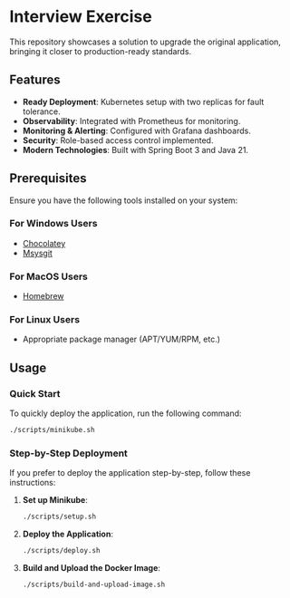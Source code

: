 # Interview Exercise
This repository showcases a solution to upgrade the original application, bringing it closer to production-ready standards.

## Features
- **Ready Deployment**: Kubernetes setup with two replicas for fault tolerance.
- **Observability**: Integrated with Prometheus for monitoring.
- **Monitoring & Alerting**: Configured with Grafana dashboards.
- **Security**: Role-based access control implemented.
- **Modern Technologies**: Built with Spring Boot 3 and Java 21.

## Prerequisites
Ensure you have the following tools installed on your system:

### For Windows Users
- [Chocolatey](https://chocolatey.org/install)
- [Msysgit](https://chocolatey.org/packages/git)

### For MacOS Users
- [Homebrew](https://brew.sh/)

### For Linux Users
- Appropriate package manager (APT/YUM/RPM, etc.)

## Usage
### Quick Start
To quickly deploy the application, run the following command:
 ```sh
 ./scripts/minikube.sh
 ```

### Step-by-Step Deployment
If you prefer to deploy the application step-by-step, follow these instructions:

1. **Set up Minikube**:
    ```sh
    ./scripts/setup.sh
    ```

2. **Deploy the Application**:
    ```sh
    ./scripts/deploy.sh
    ```

3. **Build and Upload the Docker Image**:
    ```sh
    ./scripts/build-and-upload-image.sh
    ```



